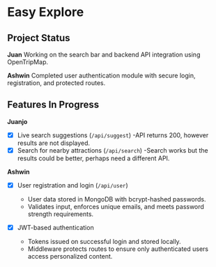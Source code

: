 # Easy Explore

## Project Status

**Juan** Working on the search bar and backend API integration using OpenTripMap.

**Ashwin** Completed user authentication module with secure login, registration, and protected routes.

## Features In Progress

**Juanjo**
- [x] Live search suggestions (`/api/suggest`)
      -API returns 200, however results are not displayed.
- [x] Search for nearby attractions (`/api/search`)
      -Search works but the results could be better, perhaps need a different API.

**Ashwin**

* [x] User registration and login (`/api/user`)

  * User data stored in MongoDB with bcrypt-hashed passwords.
  * Validates input, enforces unique emails, and meets password strength requirements.
* [x] JWT-based authentication

  * Tokens issued on successful login and stored locally.
  * Middleware protects routes to ensure only authenticated users access personalized content.
